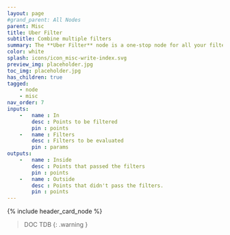 ```yaml
---
layout: page
#grand_parent: All Nodes
parent: Misc
title: Uber Filter
subtitle: Combine multiple filters
summary: The **Uber Filter** node is a one-stop node for all your filtering needs.
color: white
splash: icons/icon_misc-write-index.svg
preview_img: placeholder.jpg
toc_img: placeholder.jpg
has_children: true
tagged: 
    - node
    - misc
nav_order: 7
inputs:
    -   name : In
        desc : Points to be filtered
        pin : points
    -   name : Filters
        desc : Filters to be evaluated
        pin : params
outputs:
    -   name : Inside
        desc : Points that passed the filters
        pin : points
    -   name : Outside
        desc : Points that didn't pass the filters.
        pin : points
---
```


{% include header_card_node %}

> DOC TDB
{: .warning }